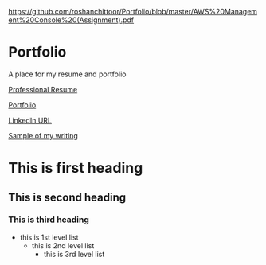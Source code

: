 


https://github.com/roshanchittoor/Portfolio/blob/master/AWS%20Management%20Console%20(Assignment).pdf 


# Portfolio
A place for my resume and portfolio

<a href="https://docs.google.com/document/d/1KXdsV7j2gH_Q9yVrYsUL2ys0NzFp3SiRXAPvjT1dirE/edit?usp=sharing" target="_blank">Professional Resume</a>

[Portfolio](https://docs.google.com/document/d/1RL8wp8KhEAZh7XnumWnIeEMB4ZIrYFPR6Jwu4qERWNQ/edit?usp=sharing)

[LinkedIn URL](https://www.linkedin.com/in/roshanchittoorrahim/)

[Sample of my writing](https://github.com/roshanchittoor/Portfolio/blob/master/AWS%20Management%20Console%20(Assignment).pdf)




# This is first heading 

## This is second heading 

### This is third heading 

* this is 1st level list 
  * this is 2nd level list 
    * this is 3rd level list

